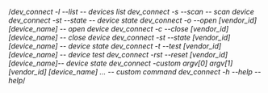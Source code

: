  /*dev_connect  -l --list  -- devices list
  dev_connect  -s --scan  -- scan device
  dev_connect  -st --state -- device state
  dev_connect  -o --open [vendor_id] [device_name] -- open device
  dev_connect  -c --close [vendor_id] [device_name] -- close device
  dev_connect  -st --state [vendor_id] [device_name] -- device state
  dev_connect  -t --test [vendor_id] [device_name] -- device test
  dev_connect  -rst --reset [vendor_id] [device_name]-- device state
  dev_connect  -custom argv[0] argv[1] [vendor_id] [device_name] ... -- custom command
  dev_connect  -h --help -- help*/